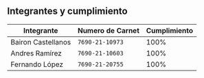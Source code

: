 ## Integrantes y cumplimiento


|Integrante        |Numero de Carnet               |Cumplimiento                 |
|------------------|-------------------------------|-----------------------------|
|Bairon Castellanos|`7690-21-10973`                |100%                         |
|Andres Ramírez    |`7690-21-10603`                |100%                         |
|Fernando López    |`7690-21-20755`                |100%                         |
